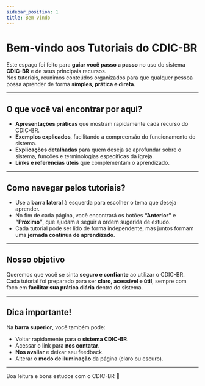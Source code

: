 ```yaml
---
sidebar_position: 1
title: Bem-vindo
---
```


# Bem-vindo aos Tutoriais do CDIC-BR

Este espaço foi feito para **guiar você passo a passo** no uso do sistema **CDIC-BR** e de seus principais recursos.  
Nos tutoriais, reunimos conteúdos organizados para que qualquer pessoa possa aprender de forma **simples, prática e direta**.  

---

## O que você vai encontrar por aqui?

- **Apresentações práticas** que mostram rapidamente cada recurso do CDIC-BR.  
- **Exemplos explicados**, facilitando a compreensão do funcionamento do sistema.  
- **Explicações detalhadas** para quem deseja se aprofundar sobre o sistema, funções e terminologias específicas da igreja.  
- **Links e referências úteis** que complementam o aprendizado.  

---

## Como navegar pelos tutoriais?

- Use a **barra lateral** à esquerda para escolher o tema que deseja aprender.  
- No fim de cada página, você encontrará os botões **“Anterior”** e **“Próximo”**, que ajudam a seguir a ordem sugerida de estudo.  
- Cada tutorial pode ser lido de forma independente, mas juntos formam uma **jornada contínua de aprendizado**.  

---

## Nosso objetivo

Queremos que você se sinta **seguro e confiante** ao utilizar o CDIC-BR.  
Cada tutorial foi preparado para ser **claro, acessível e útil**, sempre com foco em **facilitar sua prática diária** dentro do sistema.  

---

## Dica importante!  

Na **barra superior**, você também pode:  
- Voltar rapidamente para o **sistema CDIC-BR**.  
- Acessar o link para **nos contatar**.  
- **Nos avaliar** e deixar seu feedback.  
- Alterar o **modo de iluminação** da página (claro ou escuro).  

---

Boa leitura e bons estudos com o CDIC-BR 🚀